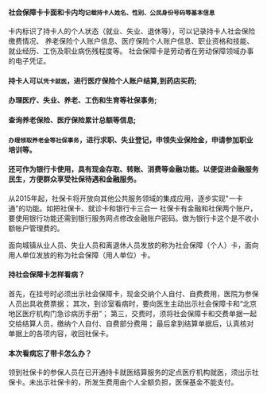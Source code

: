 #### 社会保障卡卡面和卡内均`记载持卡人姓名、性别、公民身份号码等基本信息`
卡内标识了持卡人的个人状态（就业、失业、退休等），可以记录持卡人社会保险缴费情况、
养老保险个人账户信息、医疗保险个人账户信息、职业资格和技能、就业经历、工伤及职业病伤残程度等。
社会保障卡是劳动者在劳动保障领域办事的电子凭证。
#### 持卡人可以`凭卡就医`，进行医疗保险个人账户结算,到药店买药;
#### 办理医疗、失业、养老、工伤和生育等社保事务;
#### 查询养老保险、医疗保险累计总额等信息;
#### `办理领取养老金等社保事务`，进行求职、失业登记，申领失业保险金，申请参加职业培训等。
#### 还可作为银行卡使用，具有现金存取、转账、消费等金融功能。以便促进金融服务民生，方便群众享受社保待遇和金融服务。
从2015年起，社保卡将开放向其他公共服务领域的集成应用，逐步实现"一卡通"的功能。如把社保卡、就诊卡和银行卡三合一
社保卡有金融和社保两个账户，要使用银行功能还需到银行服务网点修改金融账户密码。做为银行卡这个是不收小额帐户管理费的。

面向城镇从业人员、失业人员和离退休人员发放的称为社会保障（个人）卡，面向用人单位发放的称为社会保障（用人单位）卡。

#### 持社会保障卡怎样看病？

首先，在挂号时必须出示社会保障卡，现金交纳个人自付、自费费用，医院为参保人员出具收费票据；
其次，到诊室看病时，要向医生主动出示社会保障卡和“北京地区医疗机构门急诊病历手册”；
第三，交费时，须将社会保障卡和交费单据一起交给结算人员，缴纳个人自付、自费部分费用；
最后拿到结算单据后，认真核对单据上的各项内容，收回社保卡。
#### 本次看病忘了带卡怎么办？
领到社保卡的参保人员在已开通持卡就医结算服务的定点医疗机构就医，须出示社保卡。未出示社保卡的，所发生费用由个人全额负担，医保基金不能支付。
